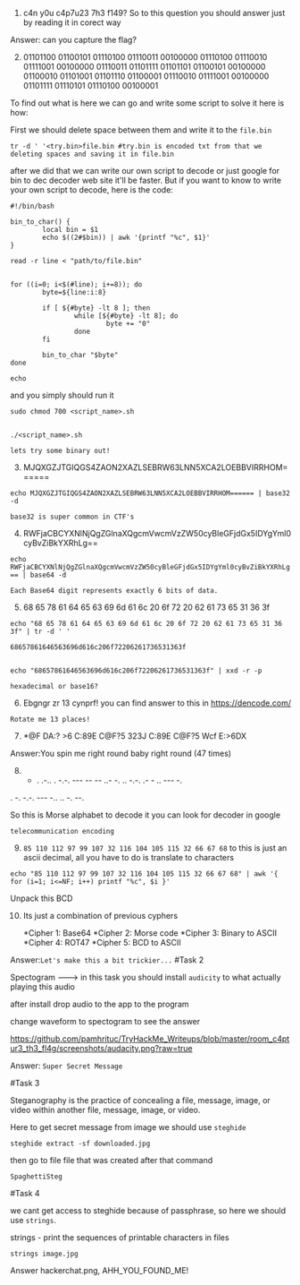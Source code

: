 

1. c4n y0u c4p7u23 7h3 f149?
 So to this question you should answer just by reading it in corect way

Answer: can you capture the flag?

2. 01101100 01100101 01110100 01110011 00100000 01110100 01110010 01111001 00100000 01110011 01101111 01101101 01100101 00100000 01100010 01101001 01101110 01100001 01110010 01111001 00100000 01101111 01110101 01110100 00100001

To find out what is here we can go and write some script to solve it here is how:

First we should delete space between them and write it to the `file.bin` 

```
tr -d ' '<try.bin>file.bin #try.bin is encoded txt from that we deleting spaces and saving it in file.bin

```
after we did that we can write our own script to decode or just google for bin to dec decoder web site it'll be faster.
But if you want to know to write your own script to decode, here is the code:

```
#!/bin/bash

bin_to_char() {
        local bin = $1
        echo $((2#$bin)) | awk '{printf "%c", $1}'
}

read -r line < "path/to/file.bin"


for ((i=0; i<$(#line); i+=8)); do
        byte=${line:i:8}

        if [ ${#byte} -lt 8 ]; then
                while [${#byte} -lt 8]; do
                        byte += "0"
                done
        fi

        bin_to_char "$byte"
done

echo
```
and you simply should run it
```
sudo chmod 700 <script_name>.sh


./<script_name>.sh

lets try some binary out!

```


3. MJQXGZJTGIQGS4ZAON2XAZLSEBRW63LNN5XCA2LOEBBVIRRHOM======

`echo MJQXGZJTGIQGS4ZAON2XAZLSEBRW63LNN5XCA2LOEBBVIRRHOM====== | base32 -d`


`base32 is super common in CTF's`

4. RWFjaCBCYXNlNjQgZGlnaXQgcmVwcmVzZW50cyBleGFjdGx5IDYgYml0cyBvZiBkYXRhLg==

`echo RWFjaCBCYXNlNjQgZGlnaXQgcmVwcmVzZW50cyBleGFjdGx5IDYgYml0cyBvZiBkYXRhLg== | base64 -d`

`Each Base64 digit represents exactly 6 bits of data.`

5. 68 65 78 61 64 65 63 69 6d 61 6c 20 6f 72 20 62 61 73 65 31 36 3f

```
echo "68 65 78 61 64 65 63 69 6d 61 6c 20 6f 72 20 62 61 73 65 31 36 3f" | tr -d ' '

68657861646563696d616c206f72206261736531363f


echo "68657861646563696d616c206f72206261736531363f" | xxd -r -p

hexadecimal or base16?
```
6. Ebgngr zr 13 cynprf! you can find answer to this in https://dencode.com/

`Rotate me 13 places!`

7. *@F DA:? >6 C:89E C@F?5 323J C:89E C@F?5 Wcf E:>6DX 

Answer:You spin me right round baby right round (47 times)

8.  - . .-.. . -.-. --- -- -- ..- -. .. -.-. .- - .. --- -.

. -. -.-. --- -.. .. -. --. 

So this is Morse alphabet to decode it you can look for decoder in google 

`telecommunication encoding`

9. `85 110 112 97 99 107 32 116 104 105 115 32 66 67 68` to this is just an ascii decimal,  all you have to do is translate to characters

`echo "85 110 112 97 99 107 32 116 104 105 115 32 66 67 68" | awk '{ for (i=1; i<=NF; i++) printf "%c", $i }'`

Unpack this BCD

10. Its just a combination of previous cyphers

    *Cipher 1: Base64
    *Cipher 2: Morse code
    *Cipher 3: Binary to ASCII
    *Cipher 4: ROT47
    *Cipher 5: BCD to ASCII

Answer:`Let's make this a bit trickier...`
#Task 2

Spectogram ---> in this task you should install `audicity` to what actually playing this audio 

after install drop audio to the app to the program

change waveform to spectogram to see the answer

https://github.com/pamhrituc/TryHackMe_Writeups/blob/master/room_c4ptur3_th3_fl4g/screenshots/audacity.png?raw=true

Answer: `Super Secret Message`

#Task 3

Steganography is the practice of concealing a file, message, image, or video within another file, message, image, or video.

Here to get secret message from image we should use `steghide`

`steghide extract -sf downloaded.jpg`

then go to file file that was created after that command


`SpaghettiSteg`

#Task 4 

we cant get access to steghide because of passphrase, so here we should use `strings`.

strings - print the sequences of printable characters in files

`strings image.jpg`

Answer hackerchat.png, AHH_YOU_FOUND_ME!

